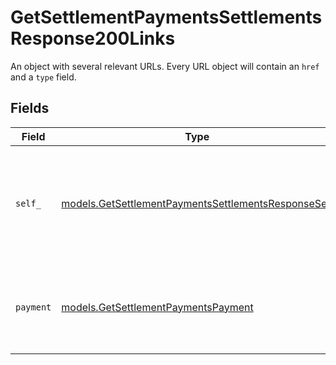 # GetSettlementPaymentsSettlementsResponse200Links

An object with several relevant URLs. Every URL object will contain an `href` and a `type` field.


## Fields

| Field                                                                                                            | Type                                                                                                             | Required                                                                                                         | Description                                                                                                      |
| ---------------------------------------------------------------------------------------------------------------- | ---------------------------------------------------------------------------------------------------------------- | ---------------------------------------------------------------------------------------------------------------- | ---------------------------------------------------------------------------------------------------------------- |
| `self_`                                                                                                          | [models.GetSettlementPaymentsSettlementsResponseSelf](../models/getsettlementpaymentssettlementsresponseself.md) | :heavy_check_mark:                                                                                               | In v2 endpoints, URLs are commonly represented as objects with an `href` and `type` field.                       |
| `payment`                                                                                                        | [models.GetSettlementPaymentsPayment](../models/getsettlementpaymentspayment.md)                                 | :heavy_check_mark:                                                                                               | The API resource URL of the [payment](get-payment) that belong to this route.                                    |